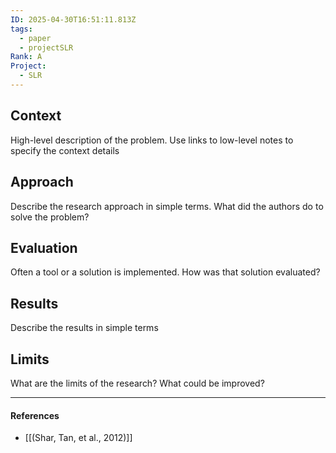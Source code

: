 ```yaml
---
ID: 2025-04-30T16:51:11.813Z
tags:
  - paper
  - projectSLR
Rank: A
Project:
  - SLR
---
```

## Context

High-level description of the problem. Use links to low-level notes to specify the context details

## Approach

Describe the research approach in simple terms. What did the authors do to solve the problem?

## Evaluation

Often a tool or a solution is implemented. How was that solution evaluated?

## Results

Describe the results in simple terms

## Limits

What are the limits of the research? What could be improved?

---
#### References
- [[(Shar, Tan, et al., 2012)]]
